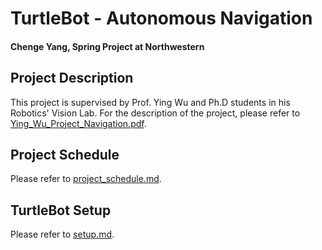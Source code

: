 # TurtleBot - Autonomous Navigation
#### Chenge Yang, Spring Project at Northwestern

## Project Description
This project is supervised by Prof. Ying Wu and Ph.D students in his Robotics' Vision Lab. For the description of the project, please refer to [Ying_Wu_Project_Navigation.pdf](doc/Ying_Wu_Project_Navigation.pdf).

## Project Schedule
Please refer to [project_schedule.md](doc/project_schedule.md).

## TurtleBot Setup
Please refer to [setup.md](doc/setup.md).
